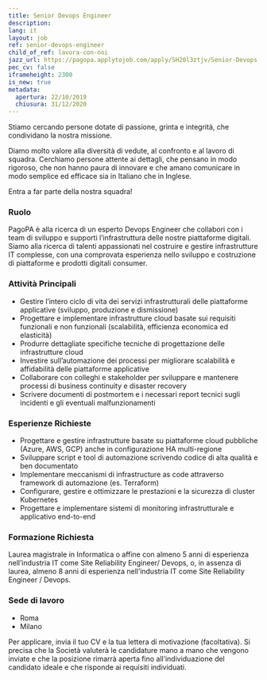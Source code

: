 ```yaml
---
title: Senior Devops Engineer
description:
lang: it
layout: job
ref: senior-devops-engineer
child_of_ref: lavora-con-noi
jazz_url: https://pagopa.applytojob.com/apply/SH20l3ztjv/Senior-Devops-Engineer
pec_cv: false
iframeheight: 2300
is_new: true
metadata:
  apertura: 22/10/2019
  chiusura: 31/12/2020
---
```


Stiamo cercando persone dotate di passione, grinta e integrità, che condividano la nostra missione.

Diamo molto valore alla diversità di vedute, al confronto e al lavoro di squadra. Cerchiamo persone attente ai dettagli, che pensano in modo rigoroso, che non hanno paura di innovare e che amano comunicare in modo semplice ed efficace sia in Italiano che in Inglese.

Entra a far parte della nostra squadra!

### Ruolo

PagoPA è alla ricerca di un esperto Devops Engineer che collabori con i team di sviluppo e supporti l’infrastruttura delle nostre piattaforme digitali. Siamo alla ricerca di talenti appassionati nel costruire e gestire infrastrutture IT complesse, con una comprovata esperienza nello sviluppo e costruzione di piattaforme e prodotti digitali consumer.

### Attività Principali

- Gestire l’intero ciclo di vita dei servizi infrastrutturali delle piattaforme applicative (sviluppo, produzione e dismissione)
- Progettare e implementare infrastrutture cloud basate sui requisiti funzionali e non funzionali (scalabilità, efficienza economica ed elasticità)
- Produrre dettagliate specifiche tecniche di progettazione delle infrastrutture cloud
- Investire sull’automazione dei processi per migliorare scalabilità e affidabilità delle piattaforme applicative
- Collaborare con colleghi e stakeholder per sviluppare e mantenere processi di business continuity e disaster recovery
- Scrivere documenti di postmortem e i necessari report tecnici sugli incidenti e gli eventuali malfunzionamenti

### Esperienze Richieste

- Progettare e gestire infrastrutture basate su piattaforme cloud pubbliche (Azure, AWS, GCP) anche in configurazione HA multi-regione
- Sviluppare script e tool di automazione scrivendo codice di alta qualità e ben documentato
- Implementare meccanismi di infrastructure as code attraverso framework di automazione (es. Terraform)
- Configurare, gestire e ottimizzare le prestazioni e la sicurezza di cluster Kubernetes
- Progettare e implementare sistemi di monitoring infrastrutturale e applicativo end-to-end

### Formazione Richiesta

Laurea magistrale in Informatica o affine con almeno 5 anni di esperienza nell’industria IT come Site Reliability Engineer/ Devops, o, in assenza di laurea, almeno 8 anni di esperienza nell’industria IT come Site Reliability Engineer / Devops.

### Sede di lavoro

- Roma
- Milano

Per applicare, invia il tuo CV e la tua lettera di motivazione (facoltativa). Si precisa che la Società valuterà le candidature mano a mano che vengono inviate e che la posizione rimarrà aperta fino all’individuazione del candidato ideale e che risponde ai requisiti individuati.
